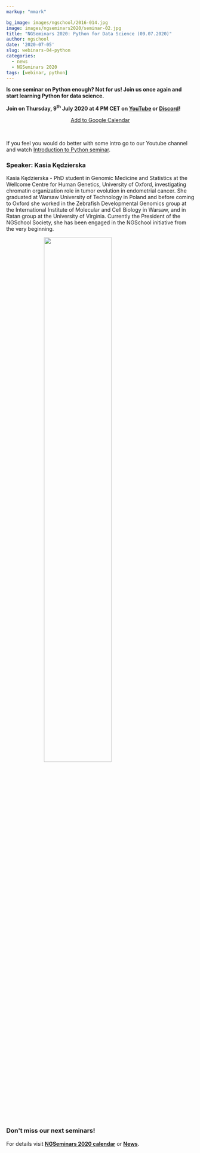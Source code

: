 ```yaml
---
markup: "mmark"

bg_image: images/ngschool/2016-014.jpg
image: images/ngseminars2020/seminar-02.jpg
title: "NGSeminars 2020: Python for Data Science (09.07.2020)"
author: ngschool
date: '2020-07-05'
slug: webinars-04-python
categories:
  - news
  - NGSeminars 2020
tags: [webinar, python]
---
```


<b>Is one seminar on Python enough? Not for us! Join us once again and start learning Python for data science.<br>

Join on Thursday, 9<sup>th</sup> July 2020 at 4 PM CET on <a href="https://www.youtube.com/NGSchoolEU" target="_blank">YouTube</a> or <a href="https://discord.gg/MhNeqwR" target="_blank">Discord</a>!</b>

<p style="text-align: center;"><a href="https://www.google.com/calendar/render?action=TEMPLATE&text=NGSeminar%3A+Python+for+Data+Science&dates=20200709T140000Z%2F20200709T160000Z" target="_blank" class="btn btn-primary">Add to Google Calendar <i class="far fa-calendar-plus"></i></a></p>

<br>

If you feel you would do better with some intro go to our Youtube channel and watch <a href="https://youtu.be/sL0bPDmgsms" target="_blank">Introduction to Python seminar</a>.<br>

### Speaker: Kasia Kędzierska

Kasia Kędzierska - PhD student in Genomic Medicine and Statistics at the Wellcome Centre for Human Genetics, University of Oxford, investigating chromatin organization role in tumor evolution in endometrial cancer. She graduated at Warsaw University of Technology in Poland and before coming to Oxford she worked in the Zebrafish Developmental Genomics group at the International Institute of Molecular and Cell Biology in Warsaw, and in Ratan group at the University of Virginia. Currently the President of the NGSchool Society, she has been engaged in the NGSchool initiative from the very beginning.  

<img src="/images/people/kasia-kedzierska.jpg" style="width: 60%; display: block; margin-left: auto; margin-right: auto; ">

<br>

### Don't miss our next seminars!
For details visit **[NGSeminars 2020 calendar](/ngseminars2020)** or **[News](/post)**.
